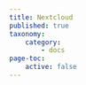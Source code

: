 ```yaml
---
title: Nextcloud
published: true
taxonomy:
    category:
        - docs
page-toc:
    active: false
---
```


<br>
